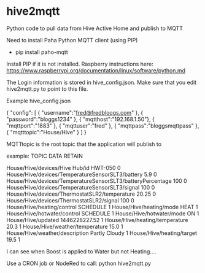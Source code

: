 # hive2mqtt
Python code to pull data from Hive Active Home and publish to MQTT

Need to install Paha Python MQTT client (using PIP)
* pip install paho-mqtt

Install PIP if it is not installed. 
Raspberry instructions here: https://www.raspberrypi.org/documentation/linux/software/python.md


The Login information is stored in hive_config.json. Make sure that you edit hive2mqtt.py to point to this file.

Example hive_config.json

{
  "config": [
	{ "username":"fred@fredbloogs.com" },
	{ "password":"bloggs1234" },
	{ "mqtthost":"192.168.1.50"},
	{ "mqttport":"1883" },
	{ "mqttuser":"fred" },
	{ "mqttpass":"bloggsmqttpass" },
	{ "mqtttopic":"House/Hive" }
    ]
} 

MQTTtopic is the root topic that the application will publish to

example:
TOPIC	DATA	RETAIN

House/Hive/devices/Hive Hub/id HWT-050 0
House/Hive/devices/TemperatureSensorSLT3/battery 5.9 0
House/Hive/devices/TemperatureSensorSLT3/batteryPercentage 100 0
House/Hive/devices/TemperatureSensorSLT3/signal 100 0
House/Hive/devices/ThermostatSLR2/temperature 20.25 0
House/Hive/devices/ThermostatSLR2/signal 100 0
House/Hive/heating/control SCHEDULE 1
House/Hive/heating/mode HEAT 1
House/Hive/hotwater/control SCHEDULE 1
House/Hive/hotwater/mode ON 1
House/Hive/updated 1446228227.52 1
House/Hive/heating/temperature 20.3 1
House/Hive/weather/temperature 15.0 1
House/Hive/weather/description Partly Cloudy 1
House/Hive/heating/target 19.5 1


I can see when Boost is applied to Water but not Heating.... 

Use a CRON job or NodeRed to call:  python hive2mqtt.py

